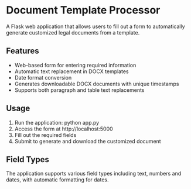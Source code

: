 # Document Template Processor

A Flask web application that allows users to fill out a form to automatically generate customized legal documents from a template.

## Features

- Web-based form for entering required information
- Automatic text replacement in DOCX templates
- Date format conversion
- Generates downloadable DOCX documents with unique timestamps
- Supports both paragraph and table text replacements

## Usage

1. Run the application: python app.py
2. Access the form at http://localhost:5000
3. Fill out the required fields
4. Submit to generate and download the customized document

## Field Types

The application supports various field types including text, numbers and dates, with automatic formatting for dates.